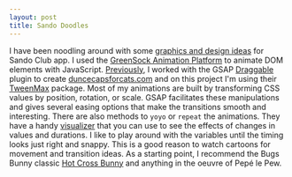 ```yaml
---
layout: post
title: Sando Doodles
---
```

I have been noodling around with some [graphics and design ideas](http://jingyufan.club/sando-doodles/) for Sando Club app. I used the [GreenSock Animation Platform](https://greensock.com/) to animate DOM elements with JavaScript. [Previously](http://jingyufan.club/blog/a-variety-of-hats/), I worked with the GSAP [Draggable](https://greensock.com/draggable)  plugin to create [duncecapsforcats.com](http://duncecapsforcats.com/) and on this project I'm using their [TweenMax](https://greensock.com/tweenmax) package. Most of my animations are built by transforming CSS values by position, rotation, or scale. GSAP facilitates these manipulations and gives several easing options that make the transitions smooth and interesting. There are also methods to `yoyo` or `repeat` the animations. They have a handy  [visualizer](https://greensock.com/ease-visualizer) that you can use to see the effects of changes in values and durations. I like to play around with the variables until the timing looks just right and snappy. This is a good reason to watch cartoons for movement and transition ideas. As a starting point, I recommend the Bugs Bunny classic [Hot Cross Bunny](http://www.dailymotion.com/video/x2ppnfw) and anything in the oeuvre of Pepé le Pew. 

